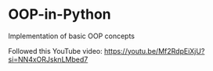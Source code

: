 # OOP-in-Python
Implementation of basic OOP concepts

Followed this YouTube video: https://youtu.be/Mf2RdpEiXjU?si=NN4xORJsknLMbed7
